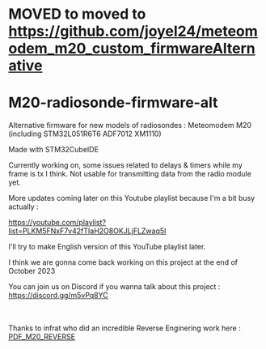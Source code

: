# MOVED to moved to https://github.com/joyel24/meteomodem_m20_custom_firmwareAlternative


# M20-radiosonde-firmware-alt
Alternative firmware for new models of radiosondes : Meteomodem M20 (including STM32L051R6T6 ADF7012 XM1110)

Made with STM32CubeIDE

Currently working on, some issues related to delays & timers while my frame is tx I think. Not usable for transmitting data from the radio module yet.

More updates coming later on this Youtube playlist because I'm a bit busy actually :

https://youtube.com/playlist?list=PLKM5FNxF7v42fTIaH2O8OKJLjFLZwaq5I

I'll try to make English version of this YouTube playlist later.

I think we are gonna come back working on this project at the end of October 2023

You can join us on Discord if you wanna talk about this project : https://discord.gg/m5vPq8YC


<br><br>
Thanks to infrat who did an incredible Reverse Enginering work here : [PDF_M20_REVERSE](https://www.egimoto.com/dwld/17528ed1858138.pdf)
